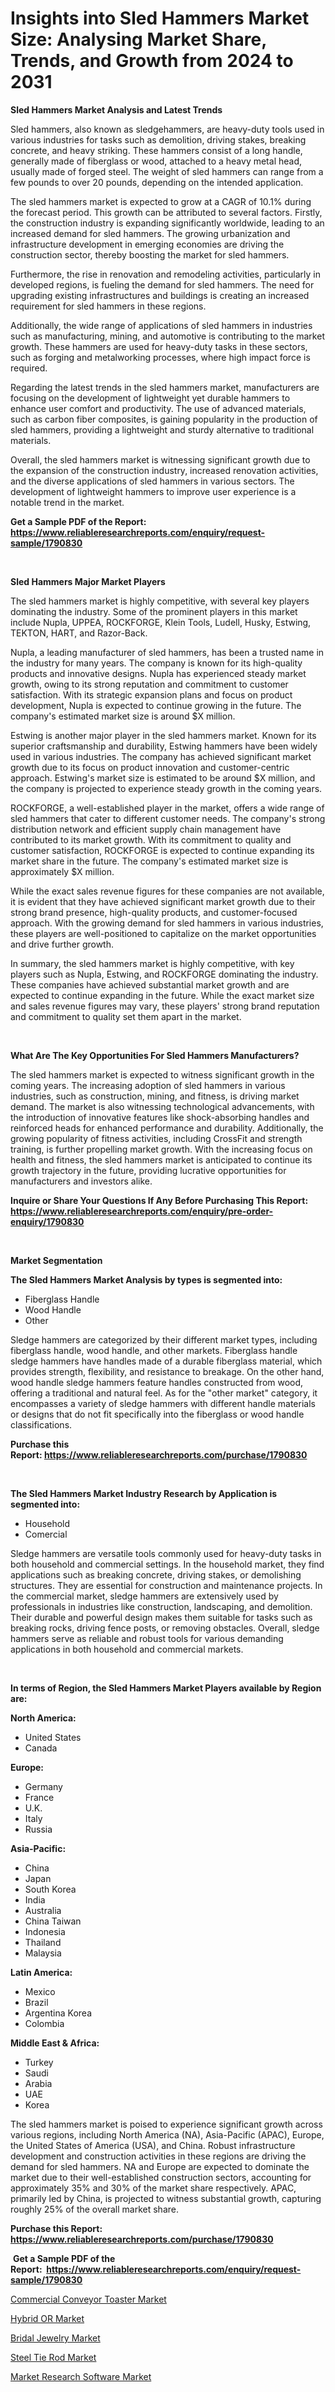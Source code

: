 <p><h1>Insights into Sled Hammers Market Size: Analysing Market Share, Trends, and Growth from 2024 to 2031</h1></p><p><strong>Sled Hammers Market Analysis and Latest Trends</strong></p>
<p><p>Sled hammers, also known as sledgehammers, are heavy-duty tools used in various industries for tasks such as demolition, driving stakes, breaking concrete, and heavy striking. These hammers consist of a long handle, generally made of fiberglass or wood, attached to a heavy metal head, usually made of forged steel. The weight of sled hammers can range from a few pounds to over 20 pounds, depending on the intended application.</p><p>The sled hammers market is expected to grow at a CAGR of 10.1% during the forecast period. This growth can be attributed to several factors. Firstly, the construction industry is expanding significantly worldwide, leading to an increased demand for sled hammers. The growing urbanization and infrastructure development in emerging economies are driving the construction sector, thereby boosting the market for sled hammers.</p><p>Furthermore, the rise in renovation and remodeling activities, particularly in developed regions, is fueling the demand for sled hammers. The need for upgrading existing infrastructures and buildings is creating an increased requirement for sled hammers in these regions.</p><p>Additionally, the wide range of applications of sled hammers in industries such as manufacturing, mining, and automotive is contributing to the market growth. These hammers are used for heavy-duty tasks in these sectors, such as forging and metalworking processes, where high impact force is required.</p><p>Regarding the latest trends in the sled hammers market, manufacturers are focusing on the development of lightweight yet durable hammers to enhance user comfort and productivity. The use of advanced materials, such as carbon fiber composites, is gaining popularity in the production of sled hammers, providing a lightweight and sturdy alternative to traditional materials.</p><p>Overall, the sled hammers market is witnessing significant growth due to the expansion of the construction industry, increased renovation activities, and the diverse applications of sled hammers in various sectors. The development of lightweight hammers to improve user experience is a notable trend in the market.</p></p>
<p><strong>Get a Sample PDF of the Report:&nbsp; <a href="https://www.reliableresearchreports.com/enquiry/request-sample/1790830">https://www.reliableresearchreports.com/enquiry/request-sample/1790830</a></strong></p>
<p>&nbsp;</p>
<p><strong>Sled Hammers Major Market Players</strong></p>
<p><p>The sled hammers market is highly competitive, with several key players dominating the industry. Some of the prominent players in this market include Nupla, UPPEA, ROCKFORGE, Klein Tools, Ludell, Husky, Estwing, TEKTON, HART, and Razor-Back.</p><p>Nupla, a leading manufacturer of sled hammers, has been a trusted name in the industry for many years. The company is known for its high-quality products and innovative designs. Nupla has experienced steady market growth, owing to its strong reputation and commitment to customer satisfaction. With its strategic expansion plans and focus on product development, Nupla is expected to continue growing in the future. The company's estimated market size is around $X million.</p><p>Estwing is another major player in the sled hammers market. Known for its superior craftsmanship and durability, Estwing hammers have been widely used in various industries. The company has achieved significant market growth due to its focus on product innovation and customer-centric approach. Estwing's market size is estimated to be around $X million, and the company is projected to experience steady growth in the coming years.</p><p>ROCKFORGE, a well-established player in the market, offers a wide range of sled hammers that cater to different customer needs. The company's strong distribution network and efficient supply chain management have contributed to its market growth. With its commitment to quality and customer satisfaction, ROCKFORGE is expected to continue expanding its market share in the future. The company's estimated market size is approximately $X million.</p><p>While the exact sales revenue figures for these companies are not available, it is evident that they have achieved significant market growth due to their strong brand presence, high-quality products, and customer-focused approach. With the growing demand for sled hammers in various industries, these players are well-positioned to capitalize on the market opportunities and drive further growth.</p><p>In summary, the sled hammers market is highly competitive, with key players such as Nupla, Estwing, and ROCKFORGE dominating the industry. These companies have achieved substantial market growth and are expected to continue expanding in the future. While the exact market size and sales revenue figures may vary, these players' strong brand reputation and commitment to quality set them apart in the market.</p></p>
<p>&nbsp;</p>
<p><strong>What Are The Key Opportunities For Sled Hammers Manufacturers?</strong></p>
<p><p>The sled hammers market is expected to witness significant growth in the coming years. The increasing adoption of sled hammers in various industries, such as construction, mining, and fitness, is driving market demand. The market is also witnessing technological advancements, with the introduction of innovative features like shock-absorbing handles and reinforced heads for enhanced performance and durability. Additionally, the growing popularity of fitness activities, including CrossFit and strength training, is further propelling market growth. With the increasing focus on health and fitness, the sled hammers market is anticipated to continue its growth trajectory in the future, providing lucrative opportunities for manufacturers and investors alike.</p></p>
<p><strong>Inquire or Share Your Questions If Any Before Purchasing This Report: <a href="https://www.reliableresearchreports.com/enquiry/pre-order-enquiry/1790830">https://www.reliableresearchreports.com/enquiry/pre-order-enquiry/1790830</a></strong></p>
<p>&nbsp;</p>
<p><strong>Market Segmentation</strong></p>
<p><strong>The Sled Hammers Market Analysis by types is segmented into:</strong></p>
<p><ul><li>Fiberglass Handle</li><li>Wood Handle</li><li>Other</li></ul></p>
<p><p>Sledge hammers are categorized by their different market types, including fiberglass handle, wood handle, and other markets. Fiberglass handle sledge hammers have handles made of a durable fiberglass material, which provides strength, flexibility, and resistance to breakage. On the other hand, wood handle sledge hammers feature handles constructed from wood, offering a traditional and natural feel. As for the "other market" category, it encompasses a variety of sledge hammers with different handle materials or designs that do not fit specifically into the fiberglass or wood handle classifications.</p></p>
<p><strong>Purchase this Report:&nbsp;<a href="https://www.reliableresearchreports.com/purchase/1790830">https://www.reliableresearchreports.com/purchase/1790830</a></strong></p>
<p>&nbsp;</p>
<p><strong>The Sled Hammers Market Industry Research by Application is segmented into:</strong></p>
<p><ul><li>Household</li><li>Comercial</li></ul></p>
<p><p>Sledge hammers are versatile tools commonly used for heavy-duty tasks in both household and commercial settings. In the household market, they find applications such as breaking concrete, driving stakes, or demolishing structures. They are essential for construction and maintenance projects. In the commercial market, sledge hammers are extensively used by professionals in industries like construction, landscaping, and demolition. Their durable and powerful design makes them suitable for tasks such as breaking rocks, driving fence posts, or removing obstacles. Overall, sledge hammers serve as reliable and robust tools for various demanding applications in both household and commercial markets.</p></p>
<p>&nbsp;</p>
<p><strong>In terms of Region, the Sled Hammers Market Players available by Region are:</strong></p>
<p>
    <p> <strong> North America: </strong>
        <ul>
            <li>United States</li>
            <li>Canada</li>
        </ul>
        </p> 
    <p> <strong> Europe: </strong>
        <ul>
            <li>Germany</li>
            <li>France</li>
            <li>U.K.</li>
            <li>Italy</li>
            <li>Russia</li>
        </ul>
        </p> 
    <p> <strong> Asia-Pacific: </strong>
        <ul>
            <li>China</li>
            <li>Japan</li>
            <li>South Korea</li>
            <li>India</li>
            <li>Australia</li>
            <li>China Taiwan</li>
            <li>Indonesia</li>
            <li>Thailand</li>
            <li>Malaysia</li>
        </ul>
        </p> 
    <p> <strong> Latin America: </strong>
        <ul>
            <li>Mexico</li>
            <li>Brazil</li>
            <li>Argentina Korea</li>
            <li>Colombia</li>
        </ul>
        </p> 
    <p> <strong> Middle East & Africa: </strong>
        <ul>
            <li>Turkey</li>
            <li>Saudi</li>
            <li>Arabia</li>
            <li>UAE</li>
            <li>Korea</li>
        </ul>
    </p>
    </p>
<p><p>The sled hammers market is poised to experience significant growth across various regions, including North America (NA), Asia-Pacific (APAC), Europe, the United States of America (USA), and China. Robust infrastructure development and construction activities in these regions are driving the demand for sled hammers. NA and Europe are expected to dominate the market due to their well-established construction sectors, accounting for approximately 35% and 30% of the market share respectively. APAC, primarily led by China, is projected to witness substantial growth, capturing roughly 25% of the overall market share.</p></p>
<p><strong>Purchase this Report: <a href="https://www.reliableresearchreports.com/purchase/1790830">https://www.reliableresearchreports.com/purchase/1790830</a></strong></p>
<p>&nbsp;<strong>Get a Sample PDF of the Report:&nbsp;&nbsp;<a href="https://www.reliableresearchreports.com/enquiry/request-sample/1790830">https://www.reliableresearchreports.com/enquiry/request-sample/1790830</a></strong></p>
<p><strong></strong></p>
<p><p><a href="https://github.com/provorikovar/Market-Research-Report-List-2/blob/main/commercial-conveyor-toaster-market.md">Commercial Conveyor Toaster Market</a></p><p><a href="https://medium.com/@susanwest38/hybrid-or-market-competitive-analysis-market-trends-and-forecast-to-2030-4537a19492f7">Hybrid OR Market</a></p><p><a href="https://medium.com/@susanwest38/bridal-jewelry-market-research-report-its-history-and-forecast-2023-to-2030-87d189c3cfd9">Bridal Jewelry Market</a></p><p><a href="https://github.com/kipkeeva/Market-Research-Report-List-2/blob/main/steel-tie-rod-market.md">Steel Tie Rod Market</a></p><p><a href="https://medium.com/@susanwest38/market-research-software-market-insights-into-market-cagr-market-trends-and-growth-strategies-4a2a8843d7fe">Market Research Software Market</a></p></p>